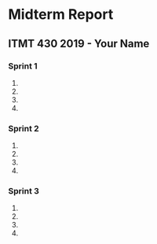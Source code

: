 # Midterm Report

## ITMT 430 2019 - Your Name

### Sprint 1

1.
1.
1.
1.

### Sprint 2

1.
1.
1.
1.

### Sprint 3

1.
1.
1.
1.
